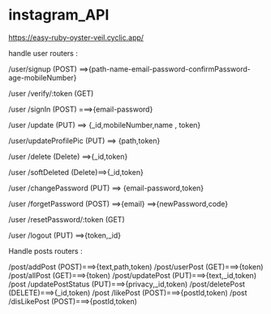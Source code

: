 # instagram_API

https://easy-ruby-oyster-veil.cyclic.app/

handle user routers :

/user/signup (POST)  ==>{path-name-email-password-confirmPassword-age-mobileNumber}

/user /verify/:token  (GET) 

/user /signIn (POST) ===>{email-password}

/user /update  (PUT) ==> {_id,mobileNumber,name , token}

/user/updateProfilePic (PUT) ==> {path,token}

/user /delete  (Delete) ==>{_id,token}

/user /softDeleted  (Delete)==>{_id,token}

/user /changePassword (PUT) ==> {email-password,token}

/user /forgetPassword (POST) ==>{email} ==>{newPassword,code}


/user /resetPassword/:token (GET)

/user /logout (PUT) ==>{token,_id}

Handle posts routers :

/post/addPost  (POST)===>{text,path,token)
/post/userPost  (GET)===>{token)
/post/allPost (GET)===>{token)
/post/updatePost (PUT)===>{text,_id,token)
/post /updatePostStatus (PUT)===>{privacy,_id,token)
/post/deletePost (DELETE)===>{_id,token)
/post /likePost (POST)===>{postId,token)
/post /disLikePost   (POST)===>{postId,token)
